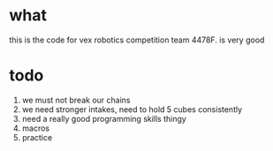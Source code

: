 # what
this is the code for vex robotics competition team 4478F. is very good

# todo
1. we must not break our chains
2. we need stronger intakes, need to hold 5 cubes consistently
3. need a really good programming skills thingy
4. macros
5. practice

